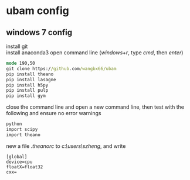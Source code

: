 # ubam config

## windows 7 config

install git  
install anaconda3
open command line (*windows*+*r*, type *cmd*, then *enter*)
```cmd
mode 190,50
git clone https://github.com/wangbx66/ubam
pip install theano
pip install lasagne
pip install h5py
pip install pulp
pip install gym
```
close the command line and open a new command line, then test with the following and ensure no error warnings
```cmd
python
import scipy
import theano
```

new a file *.theanorc* to *c:\users\szheng*, and write
```
[global]
device=cpu
floatX=float32
cxx=
```
